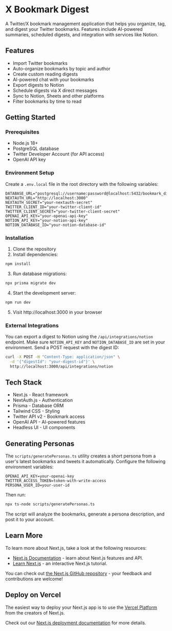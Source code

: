 # X Bookmark Digest

A Twitter/X bookmark management application that helps you organize, tag, and digest your Twitter bookmarks. Features include AI-powered summaries, scheduled digests, and integration with services like Notion.

## Features

- Import Twitter bookmarks
- Auto-organize bookmarks by topic and author
- Create custom reading digests
- AI-powered chat with your bookmarks
- Export digests to Notion
- Schedule digests via X direct messages
- Sync to Notion, Sheets and other platforms
- Filter bookmarks by time to read

## Getting Started

### Prerequisites

- Node.js 18+
- PostgreSQL database
- Twitter Developer Account (for API access)
- OpenAI API key

### Environment Setup

Create a `.env.local` file in the root directory with the following variables:

```
DATABASE_URL="postgresql://username:password@localhost:5432/bookmark_digest"
NEXTAUTH_URL="http://localhost:3000"
NEXTAUTH_SECRET="your-nextauth-secret"
TWITTER_CLIENT_ID="your-twitter-client-id"
TWITTER_CLIENT_SECRET="your-twitter-client-secret"
OPENAI_API_KEY="your-openai-api-key"
NOTION_API_KEY="your-notion-api-key"
NOTION_DATABASE_ID="your-notion-database-id"
```

### Installation

1. Clone the repository
2. Install dependencies:

```bash
npm install
```

3. Run database migrations:

```bash
npx prisma migrate dev
```

4. Start the development server:

```bash
npm run dev
```

5. Visit http://localhost:3000 in your browser

### External Integrations

You can export a digest to Notion using the `/api/integrations/notion` endpoint.
Make sure `NOTION_API_KEY` and `NOTION_DATABASE_ID` are set in your environment.
Send a POST request with the digest ID:

```bash
curl -X POST -H "Content-Type: application/json" \
  -d '{"digestId": "your-digest-id"}' \
  http://localhost:3000/api/integrations/notion
```

## Tech Stack

- Next.js - React framework
- NextAuth.js - Authentication
- Prisma - Database ORM
- Tailwind CSS - Styling
- Twitter API v2 - Bookmark access
- OpenAI API - AI-powered features
- Headless UI - UI components

## Generating Personas

The `scripts/generatePersonas.ts` utility creates a short persona from a
user's latest bookmarks and tweets it automatically. Configure the following
environment variables:

```
OPENAI_API_KEY=your-openai-key
TWITTER_ACCESS_TOKEN=token-with-write-access
PERSONA_USER_ID=your-user-id
```

Then run:

```bash
npx ts-node scripts/generatePersonas.ts
```

The script will analyze the bookmarks, generate a persona description, and post
it to your account.

## Learn More

To learn more about Next.js, take a look at the following resources:

- [Next.js Documentation](https://nextjs.org/docs) - learn about Next.js features and API.
- [Learn Next.js](https://nextjs.org/learn) - an interactive Next.js tutorial.

You can check out [the Next.js GitHub repository](https://github.com/vercel/next.js) - your feedback and contributions are welcome!

## Deploy on Vercel

The easiest way to deploy your Next.js app is to use the [Vercel Platform](https://vercel.com/new?utm_medium=default-template&filter=next.js&utm_source=create-next-app&utm_campaign=create-next-app-readme) from the creators of Next.js.

Check out our [Next.js deployment documentation](https://nextjs.org/docs/app/building-your-application/deploying) for more details.
